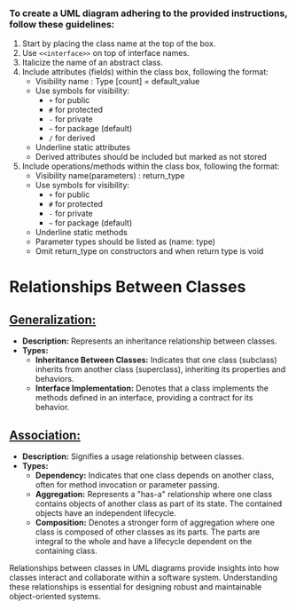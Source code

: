 ### To create a UML diagram adhering to the provided instructions, follow these guidelines:

1. Start by placing the class name at the top of the box.
2. Use `<<interface>>` on top of interface names.
3. Italicize the name of an abstract class.
4. Include attributes (fields) within the class box, following the format:
   - Visibility name : Type [count] = default_value
   - Use symbols for visibility:
     - `+` for public
     - `#` for protected
     - `-` for private
     - `~` for package (default)
     - `/` for derived
   - Underline static attributes
   - Derived attributes should be included but marked as not stored
5. Include operations/methods within the class box, following the format:
   - Visibility name(parameters) : return_type
   - Use symbols for visibility:
     - `+` for public
     - `#` for protected
     - `-` for private
     - `~` for package (default)
   - Underline static methods
   - Parameter types should be listed as (name: type)
   - Omit return_type on constructors and when return type is void


# Relationships Between Classes

## [ Generalization:](generalization.md)

- **Description:** Represents an inheritance relationship between classes.
- **Types:**
  - **Inheritance Between Classes:** Indicates that one class (subclass) inherits from another class (superclass), inheriting its properties and behaviors.
  - **Interface Implementation:** Denotes that a class implements the methods defined in an interface, providing a contract for its behavior.

## [Association:](association.md)

- **Description:** Signifies a usage relationship between classes.
- **Types:**
  - **Dependency:** Indicates that one class depends on another class, often for method invocation or parameter passing.
  - **Aggregation:** Represents a "has-a" relationship where one class contains objects of another class as part of its state. The contained objects have an independent lifecycle.
  - **Composition:** Denotes a stronger form of aggregation where one class is composed of other classes as its parts. The parts are integral to the whole and have a lifecycle dependent on the containing class.

Relationships between classes in UML diagrams provide insights into how classes interact and collaborate within a software system. Understanding these relationships is essential for designing robust and maintainable object-oriented systems.